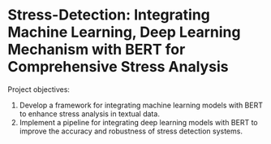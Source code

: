 # Stress-Detection: Integrating Machine Learning, Deep Learning Mechanism with BERT for Comprehensive Stress Analysis
Project objectives:
1. Develop a framework for integrating machine learning models with BERT to enhance stress analysis in textual data.
2. Implement a pipeline for integrating deep learning models with BERT to improve the accuracy and robustness of stress detection systems.
